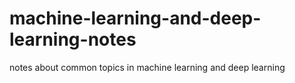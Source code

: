 # machine-learning-and-deep-learning-notes
notes about common topics in machine learning and deep learning

